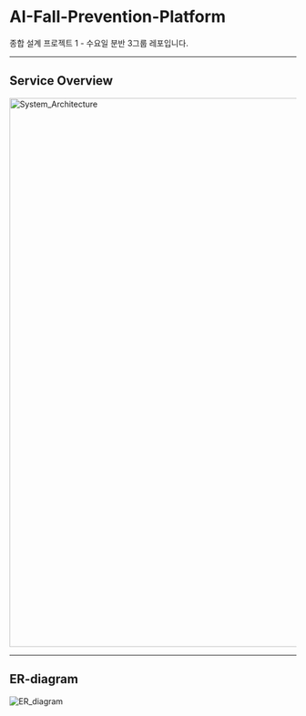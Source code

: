 # AI-Fall-Prevention-Platform
종합 설계 프로젝트 1 - 수요일 분반 3그룹 레포입니다.

---
## Service Overview
<img width="964" alt="System_Architecture" src="https://github.com/Gyu-won/AI-Fall-Prevention-Platform/assets/54783290/60c6778f-9bd5-4484-ab22-c8f2a6c29894">

---

## ER-diagram
![ER_diagram](https://github.com/Gyu-won/AI-Fall-Prevention-Platform/assets/54783290/2b122c95-9a40-406e-8521-5ace73053cca)


